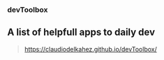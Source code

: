### devToolbox

## A list of helpfull apps to daily dev

>https://claudiodelkahez.github.io/devToolbox/
